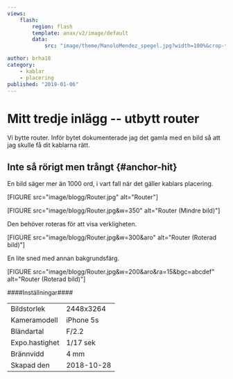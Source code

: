 ```yaml
---
views:
    flash:
        region: flash
        template: anax/v2/image/default
        data:
            src: "image/theme/ManoloMendez_spegel.jpg?width=100%&crop-to-fit&area=20,0,22,0"

author: brha18
category:
    - kablar
    - placering
published: "2019-01-06"
---
```

Mitt tredje inlägg -- utbytt router
==================================

Vi bytte router. Inför bytet dokumenterade jag det gamla med en bild så att jag skulle få dit kablarna rätt. <!--more-->

Inte så rörigt men trångt {#anchor-hit}
-----------------------------------

En bild säger mer än 1000 ord, i vart fall när det gäller kablars placering.

[FIGURE src="image/blogg/Router.jpg" alt="Router"]


[FIGURE src="image/blogg/Router.jpg&w=350" alt="Router (Mindre bild)"]

Den behöver roteras för att visa verkligheten.

[FIGURE src="image/blogg/Router.jpg&w=300&aro" alt="Router (Roterad bild)"]

En lite sned med annan bakgrundsfärg.

[FIGURE src="image/blogg/Router.jpg&w=200&aro&ra=15&bgc=abcdef" alt="Router (Roterad bild)"]

####Inställningar####
<table class="kamera">
    <tbody style="font-size: medium;">
        <tr>
            <td>Bildstorlek</td>
            <td>2448x3264</td>
        </tr>
        <tr>
            <td>Kameramodell</td>
            <td>iPhone 5s</td>
        </tr>
        <tr>
            <td>Bländartal</td>
            <td>F/2.2</td>
        </tr>
        <tr>
            <td>Expo.hastighet</td>
            <td>1/17 sek</td>
        </tr>                
        <tr>
            <td>Brännvidd</td>
            <td>4 mm</td>
        </tr>
        <tr>
            <td>Skapad den</td>
            <td>2018-10-28</td>
        </tr>
    </tbody>
</table>
